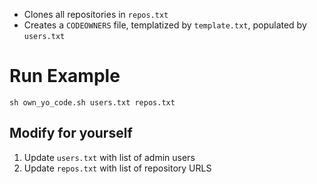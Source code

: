 * Clones all repositories in `repos.txt` 
* Creates a `CODEOWNERS` file, templatized by `template.txt`, populated by `users.txt`

# Run Example
`sh own_yo_code.sh users.txt repos.txt`

## Modify for yourself
1. Update `users.txt` with list of admin users
1. Update `repos.txt` with list of repository URLS
